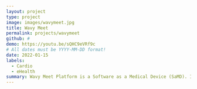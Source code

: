 ```yaml
---
layout: project
type: project
image: images/wavymeet.jpg
title: Wavy Meet
permalink: projects/wavymeet
github: #
demo: https://youtu.be/sQHC9eVRf9c
# All dates must be YYYY-MM-DD format!
date: 2022-01-15
labels:
  - Cardio
  - eHealth
summary: Wavy Meet Platform is a Software as a Medical Device (SaMD). It provides secured and enhanced video communication between rehabilitation patients and the medical staff. 
---
```


